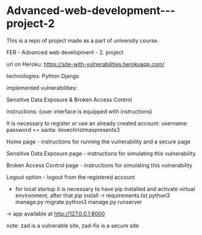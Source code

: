 # Advanced-web-development---project-2

This is a repo of project made as a part of university course.

FER - Advanced web development - 2. project

url on Heroku: https://site-with-vulnerabilities.herokuapp.com/

technologies: Python Django

implemented vulnerabilities:

Sensitive Data Exposure
& Broken Access Control

instructions: (user interface is equipped with instructions)

It is necessary to register or use an already created account: username: password == santa: ilovechristmaspresents3 

Home page - instructions for running the vulnerability and a secure page 

Sensitive Data Exposure page - instructions for simulating this vulnerability 

Broken Access Control page - instructions for simulating this vulnerability 

Logout option - logout from the registered account

* for local startup it is necessary to have pip installed and activate virtual environment, after that pip install -r requirements.txt python3 manage.py migrate python3 manage.py runserver

-> app available at http://127.0.0.1:8000

note: zad is a vulnerable site, zad-fix is a secure site

